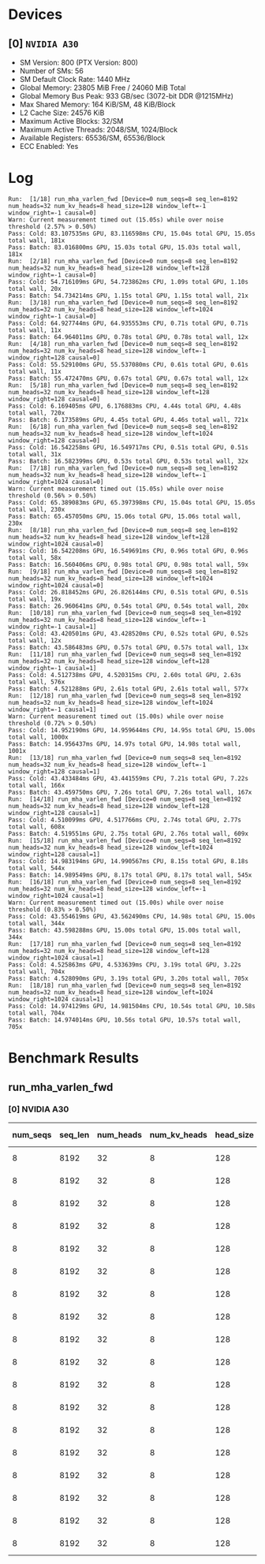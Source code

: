 # Devices

## [0] `NVIDIA A30`
* SM Version: 800 (PTX Version: 800)
* Number of SMs: 56
* SM Default Clock Rate: 1440 MHz
* Global Memory: 23805 MiB Free / 24060 MiB Total
* Global Memory Bus Peak: 933 GB/sec (3072-bit DDR @1215MHz)
* Max Shared Memory: 164 KiB/SM, 48 KiB/Block
* L2 Cache Size: 24576 KiB
* Maximum Active Blocks: 32/SM
* Maximum Active Threads: 2048/SM, 1024/Block
* Available Registers: 65536/SM, 65536/Block
* ECC Enabled: Yes

# Log

```
Run:  [1/18] run_mha_varlen_fwd [Device=0 num_seqs=8 seq_len=8192 num_heads=32 num_kv_heads=8 head_size=128 window_left=-1 window_right=-1 causal=0]
Warn: Current measurement timed out (15.05s) while over noise threshold (2.57% > 0.50%)
Pass: Cold: 83.107535ms GPU, 83.116598ms CPU, 15.04s total GPU, 15.05s total wall, 181x 
Pass: Batch: 83.016800ms GPU, 15.03s total GPU, 15.03s total wall, 181x
Run:  [2/18] run_mha_varlen_fwd [Device=0 num_seqs=8 seq_len=8192 num_heads=32 num_kv_heads=8 head_size=128 window_left=128 window_right=-1 causal=0]
Pass: Cold: 54.716109ms GPU, 54.723862ms CPU, 1.09s total GPU, 1.10s total wall, 20x 
Pass: Batch: 54.734214ms GPU, 1.15s total GPU, 1.15s total wall, 21x
Run:  [3/18] run_mha_varlen_fwd [Device=0 num_seqs=8 seq_len=8192 num_heads=32 num_kv_heads=8 head_size=128 window_left=1024 window_right=-1 causal=0]
Pass: Cold: 64.927744ms GPU, 64.935553ms CPU, 0.71s total GPU, 0.71s total wall, 11x 
Pass: Batch: 64.964011ms GPU, 0.78s total GPU, 0.78s total wall, 12x
Run:  [4/18] run_mha_varlen_fwd [Device=0 num_seqs=8 seq_len=8192 num_heads=32 num_kv_heads=8 head_size=128 window_left=-1 window_right=128 causal=0]
Pass: Cold: 55.529100ms GPU, 55.537080ms CPU, 0.61s total GPU, 0.61s total wall, 11x 
Pass: Batch: 55.472470ms GPU, 0.67s total GPU, 0.67s total wall, 12x
Run:  [5/18] run_mha_varlen_fwd [Device=0 num_seqs=8 seq_len=8192 num_heads=32 num_kv_heads=8 head_size=128 window_left=128 window_right=128 causal=0]
Pass: Cold: 6.169405ms GPU, 6.176883ms CPU, 4.44s total GPU, 4.48s total wall, 720x 
Pass: Batch: 6.173589ms GPU, 4.45s total GPU, 4.46s total wall, 721x
Run:  [6/18] run_mha_varlen_fwd [Device=0 num_seqs=8 seq_len=8192 num_heads=32 num_kv_heads=8 head_size=128 window_left=1024 window_right=128 causal=0]
Pass: Cold: 16.542258ms GPU, 16.549717ms CPU, 0.51s total GPU, 0.51s total wall, 31x 
Pass: Batch: 16.582399ms GPU, 0.53s total GPU, 0.53s total wall, 32x
Run:  [7/18] run_mha_varlen_fwd [Device=0 num_seqs=8 seq_len=8192 num_heads=32 num_kv_heads=8 head_size=128 window_left=-1 window_right=1024 causal=0]
Warn: Current measurement timed out (15.05s) while over noise threshold (0.56% > 0.50%)
Pass: Cold: 65.389083ms GPU, 65.397398ms CPU, 15.04s total GPU, 15.05s total wall, 230x 
Pass: Batch: 65.457050ms GPU, 15.06s total GPU, 15.06s total wall, 230x
Run:  [8/18] run_mha_varlen_fwd [Device=0 num_seqs=8 seq_len=8192 num_heads=32 num_kv_heads=8 head_size=128 window_left=128 window_right=1024 causal=0]
Pass: Cold: 16.542208ms GPU, 16.549691ms CPU, 0.96s total GPU, 0.96s total wall, 58x 
Pass: Batch: 16.560406ms GPU, 0.98s total GPU, 0.98s total wall, 59x
Run:  [9/18] run_mha_varlen_fwd [Device=0 num_seqs=8 seq_len=8192 num_heads=32 num_kv_heads=8 head_size=128 window_left=1024 window_right=1024 causal=0]
Pass: Cold: 26.818452ms GPU, 26.826144ms CPU, 0.51s total GPU, 0.51s total wall, 19x 
Pass: Batch: 26.960641ms GPU, 0.54s total GPU, 0.54s total wall, 20x
Run:  [10/18] run_mha_varlen_fwd [Device=0 num_seqs=8 seq_len=8192 num_heads=32 num_kv_heads=8 head_size=128 window_left=-1 window_right=-1 causal=1]
Pass: Cold: 43.420501ms GPU, 43.428520ms CPU, 0.52s total GPU, 0.52s total wall, 12x 
Pass: Batch: 43.586483ms GPU, 0.57s total GPU, 0.57s total wall, 13x
Run:  [11/18] run_mha_varlen_fwd [Device=0 num_seqs=8 seq_len=8192 num_heads=32 num_kv_heads=8 head_size=128 window_left=128 window_right=-1 causal=1]
Pass: Cold: 4.512738ms GPU, 4.520315ms CPU, 2.60s total GPU, 2.63s total wall, 576x 
Pass: Batch: 4.521288ms GPU, 2.61s total GPU, 2.61s total wall, 577x
Run:  [12/18] run_mha_varlen_fwd [Device=0 num_seqs=8 seq_len=8192 num_heads=32 num_kv_heads=8 head_size=128 window_left=1024 window_right=-1 causal=1]
Warn: Current measurement timed out (15.00s) while over noise threshold (0.72% > 0.50%)
Pass: Cold: 14.952190ms GPU, 14.959644ms CPU, 14.95s total GPU, 15.00s total wall, 1000x 
Pass: Batch: 14.956437ms GPU, 14.97s total GPU, 14.98s total wall, 1001x
Run:  [13/18] run_mha_varlen_fwd [Device=0 num_seqs=8 seq_len=8192 num_heads=32 num_kv_heads=8 head_size=128 window_left=-1 window_right=128 causal=1]
Pass: Cold: 43.433484ms GPU, 43.441559ms CPU, 7.21s total GPU, 7.22s total wall, 166x 
Pass: Batch: 43.459750ms GPU, 7.26s total GPU, 7.26s total wall, 167x
Run:  [14/18] run_mha_varlen_fwd [Device=0 num_seqs=8 seq_len=8192 num_heads=32 num_kv_heads=8 head_size=128 window_left=128 window_right=128 causal=1]
Pass: Cold: 4.510099ms GPU, 4.517766ms CPU, 2.74s total GPU, 2.77s total wall, 608x 
Pass: Batch: 4.519551ms GPU, 2.75s total GPU, 2.76s total wall, 609x
Run:  [15/18] run_mha_varlen_fwd [Device=0 num_seqs=8 seq_len=8192 num_heads=32 num_kv_heads=8 head_size=128 window_left=1024 window_right=128 causal=1]
Pass: Cold: 14.983194ms GPU, 14.990567ms CPU, 8.15s total GPU, 8.18s total wall, 544x 
Pass: Batch: 14.989549ms GPU, 8.17s total GPU, 8.17s total wall, 545x
Run:  [16/18] run_mha_varlen_fwd [Device=0 num_seqs=8 seq_len=8192 num_heads=32 num_kv_heads=8 head_size=128 window_left=-1 window_right=1024 causal=1]
Warn: Current measurement timed out (15.00s) while over noise threshold (0.83% > 0.50%)
Pass: Cold: 43.554619ms GPU, 43.562490ms CPU, 14.98s total GPU, 15.00s total wall, 344x 
Pass: Batch: 43.598288ms GPU, 15.00s total GPU, 15.00s total wall, 344x
Run:  [17/18] run_mha_varlen_fwd [Device=0 num_seqs=8 seq_len=8192 num_heads=32 num_kv_heads=8 head_size=128 window_left=128 window_right=1024 causal=1]
Pass: Cold: 4.525863ms GPU, 4.533639ms CPU, 3.19s total GPU, 3.22s total wall, 704x 
Pass: Batch: 4.528090ms GPU, 3.19s total GPU, 3.20s total wall, 705x
Run:  [18/18] run_mha_varlen_fwd [Device=0 num_seqs=8 seq_len=8192 num_heads=32 num_kv_heads=8 head_size=128 window_left=1024 window_right=1024 causal=1]
Pass: Cold: 14.974129ms GPU, 14.981504ms CPU, 10.54s total GPU, 10.58s total wall, 704x 
Pass: Batch: 14.974014ms GPU, 10.56s total GPU, 10.57s total wall, 705x
```

# Benchmark Results

## run_mha_varlen_fwd

### [0] NVIDIA A30

| num_seqs | seq_len | num_heads | num_kv_heads | head_size | window_left | window_right | causal |  Q Tensor   |  K Tensor   |  V Tensor   |   Output    | Tokens |  Est. FLOPS   | Memory Usage | Samples | CPU Time  | Noise | GPU Time  | Noise |  Elem/s  | GlobalMem BW | BWUtil | Samples | Batch GPU |
|----------|---------|-----------|--------------|-----------|-------------|--------------|--------|-------------|-------------|-------------|-------------|--------|---------------|--------------|---------|-----------|-------|-----------|-------|----------|--------------|--------|---------|-----------|
|        8 |    8192 |        32 |            8 |       128 |          -1 |           -1 |      0 | 512.000 MiB | 128.000 MiB | 128.000 MiB | 512.000 MiB |  65536 | 4398046511104 |         1280 |    181x | 83.117 ms | 2.57% | 83.108 ms | 2.57% | 788.569K |  16.150 GB/s |  1.73% |    181x | 83.017 ms |
|        8 |    8192 |        32 |            8 |       128 |         128 |           -1 |      0 | 512.000 MiB | 128.000 MiB | 128.000 MiB | 512.000 MiB |  65536 | 4398046511104 |         1280 |     20x | 54.724 ms | 0.50% | 54.716 ms | 0.49% |   1.198M |  24.530 GB/s |  2.63% |     21x | 54.734 ms |
|        8 |    8192 |        32 |            8 |       128 |        1024 |           -1 |      0 | 512.000 MiB | 128.000 MiB | 128.000 MiB | 512.000 MiB |  65536 | 4398046511104 |         1280 |     11x | 64.936 ms | 0.21% | 64.928 ms | 0.21% |   1.009M |  20.672 GB/s |  2.22% |     12x | 64.964 ms |
|        8 |    8192 |        32 |            8 |       128 |          -1 |          128 |      0 | 512.000 MiB | 128.000 MiB | 128.000 MiB | 512.000 MiB |  65536 | 4398046511104 |         1280 |     11x | 55.537 ms | 0.06% | 55.529 ms | 0.06% |   1.180M |  24.171 GB/s |  2.59% |     12x | 55.472 ms |
|        8 |    8192 |        32 |            8 |       128 |         128 |          128 |      0 | 512.000 MiB | 128.000 MiB | 128.000 MiB | 512.000 MiB |  65536 | 4398046511104 |         1280 |    720x |  6.177 ms | 0.66% |  6.169 ms | 0.65% |  10.623M | 217.554 GB/s | 23.31% |    721x |  6.174 ms |
|        8 |    8192 |        32 |            8 |       128 |        1024 |          128 |      0 | 512.000 MiB | 128.000 MiB | 128.000 MiB | 512.000 MiB |  65536 | 4398046511104 |         1280 |     31x | 16.550 ms | 0.23% | 16.542 ms | 0.23% |   3.962M |  81.136 GB/s |  8.70% |     32x | 16.582 ms |
|        8 |    8192 |        32 |            8 |       128 |          -1 |         1024 |      0 | 512.000 MiB | 128.000 MiB | 128.000 MiB | 512.000 MiB |  65536 | 4398046511104 |         1280 |    230x | 65.397 ms | 0.56% | 65.389 ms | 0.56% |   1.002M |  20.526 GB/s |  2.20% |    230x | 65.457 ms |
|        8 |    8192 |        32 |            8 |       128 |         128 |         1024 |      0 | 512.000 MiB | 128.000 MiB | 128.000 MiB | 512.000 MiB |  65536 | 4398046511104 |         1280 |     58x | 16.550 ms | 0.50% | 16.542 ms | 0.50% |   3.962M |  81.137 GB/s |  8.70% |     59x | 16.560 ms |
|        8 |    8192 |        32 |            8 |       128 |        1024 |         1024 |      0 | 512.000 MiB | 128.000 MiB | 128.000 MiB | 512.000 MiB |  65536 | 4398046511104 |         1280 |     19x | 26.826 ms | 0.43% | 26.818 ms | 0.43% |   2.444M |  50.047 GB/s |  5.36% |     20x | 26.961 ms |
|        8 |    8192 |        32 |            8 |       128 |          -1 |           -1 |      1 | 512.000 MiB | 128.000 MiB | 128.000 MiB | 512.000 MiB |  65536 | 4398046511104 |         1280 |     12x | 43.429 ms | 0.44% | 43.421 ms | 0.44% |   1.509M |  30.911 GB/s |  3.31% |     13x | 43.586 ms |
|        8 |    8192 |        32 |            8 |       128 |         128 |           -1 |      1 | 512.000 MiB | 128.000 MiB | 128.000 MiB | 512.000 MiB |  65536 | 4398046511104 |         1280 |    576x |  4.520 ms | 0.66% |  4.513 ms | 0.64% |  14.522M | 297.420 GB/s | 31.87% |    577x |  4.521 ms |
|        8 |    8192 |        32 |            8 |       128 |        1024 |           -1 |      1 | 512.000 MiB | 128.000 MiB | 128.000 MiB | 512.000 MiB |  65536 | 4398046511104 |         1280 |   1000x | 14.960 ms | 0.72% | 14.952 ms | 0.72% |   4.383M |  89.765 GB/s |  9.62% |   1001x | 14.956 ms |
|        8 |    8192 |        32 |            8 |       128 |          -1 |          128 |      1 | 512.000 MiB | 128.000 MiB | 128.000 MiB | 512.000 MiB |  65536 | 4398046511104 |         1280 |    166x | 43.442 ms | 0.50% | 43.433 ms | 0.50% |   1.509M |  30.902 GB/s |  3.31% |    167x | 43.460 ms |
|        8 |    8192 |        32 |            8 |       128 |         128 |          128 |      1 | 512.000 MiB | 128.000 MiB | 128.000 MiB | 512.000 MiB |  65536 | 4398046511104 |         1280 |    608x |  4.518 ms | 0.72% |  4.510 ms | 0.69% |  14.531M | 297.594 GB/s | 31.89% |    609x |  4.520 ms |
|        8 |    8192 |        32 |            8 |       128 |        1024 |          128 |      1 | 512.000 MiB | 128.000 MiB | 128.000 MiB | 512.000 MiB |  65536 | 4398046511104 |         1280 |    544x | 14.991 ms | 0.61% | 14.983 ms | 0.61% |   4.374M |  89.579 GB/s |  9.60% |    545x | 14.990 ms |
|        8 |    8192 |        32 |            8 |       128 |          -1 |         1024 |      1 | 512.000 MiB | 128.000 MiB | 128.000 MiB | 512.000 MiB |  65536 | 4398046511104 |         1280 |    344x | 43.562 ms | 0.83% | 43.555 ms | 0.83% |   1.505M |  30.816 GB/s |  3.30% |    344x | 43.598 ms |
|        8 |    8192 |        32 |            8 |       128 |         128 |         1024 |      1 | 512.000 MiB | 128.000 MiB | 128.000 MiB | 512.000 MiB |  65536 | 4398046511104 |         1280 |    704x |  4.534 ms | 0.70% |  4.526 ms | 0.68% |  14.480M | 296.557 GB/s | 31.78% |    705x |  4.528 ms |
|        8 |    8192 |        32 |            8 |       128 |        1024 |         1024 |      1 | 512.000 MiB | 128.000 MiB | 128.000 MiB | 512.000 MiB |  65536 | 4398046511104 |         1280 |    704x | 14.982 ms | 0.59% | 14.974 ms | 0.58% |   4.377M |  89.633 GB/s |  9.61% |    705x | 14.974 ms |
